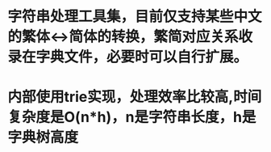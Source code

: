 # 字符串处理工具集，目前仅支持某些中文的繁体<->简体的转换，繁简对应关系收录在字典文件，必要时可以自行扩展。
# 内部使用trie实现，处理效率比较高,时间复杂度是O(n*h)，n是字符串长度，h是字典树高度
